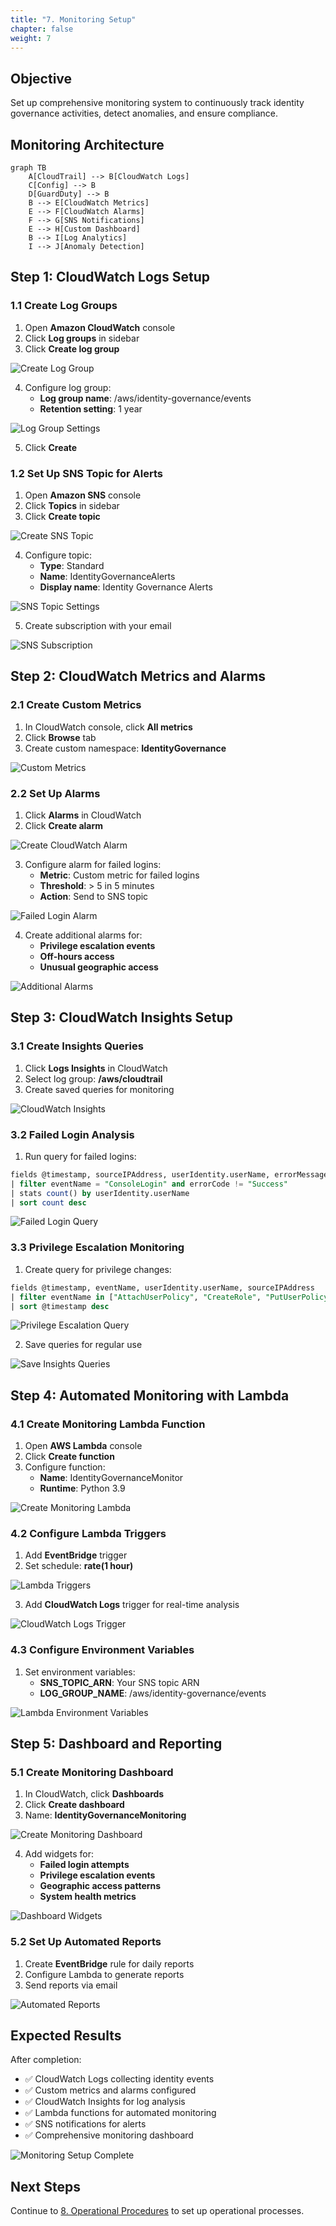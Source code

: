 ```yaml
---
title: "7. Monitoring Setup"
chapter: false
weight: 7
---
```


## Objective

Set up comprehensive monitoring system to continuously track identity governance activities, detect anomalies, and ensure compliance.

## Monitoring Architecture

```mermaid
graph TB
    A[CloudTrail] --> B[CloudWatch Logs]
    C[Config] --> B
    D[GuardDuty] --> B
    B --> E[CloudWatch Metrics]
    E --> F[CloudWatch Alarms]
    F --> G[SNS Notifications]
    E --> H[Custom Dashboard]
    B --> I[Log Analytics]
    I --> J[Anomaly Detection]
```

## Step 1: CloudWatch Logs Setup

### 1.1 Create Log Groups

1. Open **Amazon CloudWatch** console
2. Click **Log groups** in sidebar
3. Click **Create log group**

![Create Log Group](/images/7/create-log-group.png?featherlight=false&width=90pc)

4. Configure log group:
   - **Log group name**: /aws/identity-governance/events
   - **Retention setting**: 1 year

![Log Group Settings](/images/7/log-group-settings.png?featherlight=false&width=90pc)

5. Click **Create**

### 1.2 Set Up SNS Topic for Alerts

1. Open **Amazon SNS** console
2. Click **Topics** in sidebar
3. Click **Create topic**

![Create SNS Topic](/images/7/create-sns-topic.png?featherlight=false&width=90pc)

4. Configure topic:
   - **Type**: Standard
   - **Name**: IdentityGovernanceAlerts
   - **Display name**: Identity Governance Alerts

![SNS Topic Settings](/images/7/sns-topic-settings.png?featherlight=false&width=90pc)

5. Create subscription with your email

![SNS Subscription](/images/7/sns-subscription.png?featherlight=false&width=90pc)

## Step 2: CloudWatch Metrics and Alarms

### 2.1 Create Custom Metrics

1. In CloudWatch console, click **All metrics**
2. Click **Browse** tab
3. Create custom namespace: **IdentityGovernance**

![Custom Metrics](/images/7/custom-metrics.png?featherlight=false&width=90pc)

### 2.2 Set Up Alarms

1. Click **Alarms** in CloudWatch
2. Click **Create alarm**

![Create CloudWatch Alarm](/images/7/create-cloudwatch-alarm.png?featherlight=false&width=90pc)

3. Configure alarm for failed logins:
   - **Metric**: Custom metric for failed logins
   - **Threshold**: > 5 in 5 minutes
   - **Action**: Send to SNS topic

![Failed Login Alarm](/images/7/failed-login-alarm.png?featherlight=false&width=90pc)

4. Create additional alarms for:
   - **Privilege escalation events**
   - **Off-hours access**
   - **Unusual geographic access**

![Additional Alarms](/images/7/additional-alarms.png?featherlight=false&width=90pc)

## Step 3: CloudWatch Insights Setup

### 3.1 Create Insights Queries

1. Click **Logs Insights** in CloudWatch
2. Select log group: **/aws/cloudtrail**
3. Create saved queries for monitoring

![CloudWatch Insights](/images/7/cloudwatch-insights.png?featherlight=false&width=90pc)

### 3.2 Failed Login Analysis

1. Run query for failed logins:

```sql
fields @timestamp, sourceIPAddress, userIdentity.userName, errorMessage
| filter eventName = "ConsoleLogin" and errorCode != "Success"
| stats count() by userIdentity.userName
| sort count desc
```

![Failed Login Query](/images/7/failed-login-query.png?featherlight=false&width=90pc)

### 3.3 Privilege Escalation Monitoring

1. Create query for privilege changes:

```sql
fields @timestamp, eventName, userIdentity.userName, sourceIPAddress
| filter eventName in ["AttachUserPolicy", "CreateRole", "PutUserPolicy"]
| sort @timestamp desc
```

![Privilege Escalation Query](/images/7/privilege-escalation-query.png?featherlight=false&width=90pc)

2. Save queries for regular use

![Save Insights Queries](/images/7/save-insights-queries.png?featherlight=false&width=90pc)

## Step 4: Automated Monitoring with Lambda

### 4.1 Create Monitoring Lambda Function

1. Open **AWS Lambda** console
2. Click **Create function**
3. Configure function:
   - **Name**: IdentityGovernanceMonitor
   - **Runtime**: Python 3.9

![Create Monitoring Lambda](/images/7/create-monitoring-lambda.png?featherlight=false&width=90pc)

### 4.2 Configure Lambda Triggers

1. Add **EventBridge** trigger
2. Set schedule: **rate(1 hour)**

![Lambda Triggers](/images/7/lambda-triggers.png?featherlight=false&width=90pc)

3. Add **CloudWatch Logs** trigger for real-time analysis

![CloudWatch Logs Trigger](/images/7/cloudwatch-logs-trigger.png?featherlight=false&width=90pc)

### 4.3 Configure Environment Variables

1. Set environment variables:
   - **SNS_TOPIC_ARN**: Your SNS topic ARN
   - **LOG_GROUP_NAME**: /aws/identity-governance/events

![Lambda Environment Variables](/images/7/lambda-env-variables.png?featherlight=false&width=90pc)

## Step 5: Dashboard and Reporting

### 5.1 Create Monitoring Dashboard

1. In CloudWatch, click **Dashboards**
2. Click **Create dashboard**
3. Name: **IdentityGovernanceMonitoring**

![Create Monitoring Dashboard](/images/7/create-monitoring-dashboard.png?featherlight=false&width=90pc)

4. Add widgets for:
   - **Failed login attempts**
   - **Privilege escalation events**
   - **Geographic access patterns**
   - **System health metrics**

![Dashboard Widgets](/images/7/monitoring-dashboard-widgets.png?featherlight=false&width=90pc)

### 5.2 Set Up Automated Reports

1. Create **EventBridge** rule for daily reports
2. Configure Lambda to generate reports
3. Send reports via email

![Automated Reports](/images/7/automated-reports.png?featherlight=false&width=90pc)

## Expected Results

After completion:

- ✅ CloudWatch Logs collecting identity events
- ✅ Custom metrics and alarms configured
- ✅ CloudWatch Insights for log analysis
- ✅ Lambda functions for automated monitoring
- ✅ SNS notifications for alerts
- ✅ Comprehensive monitoring dashboard

![Monitoring Setup Complete](/images/7/monitoring-setup-complete.png?featherlight=false&width=90pc)

## Next Steps

Continue to [8. Operational Procedures](../8-quy-trinh-van-hanh) to set up operational processes.